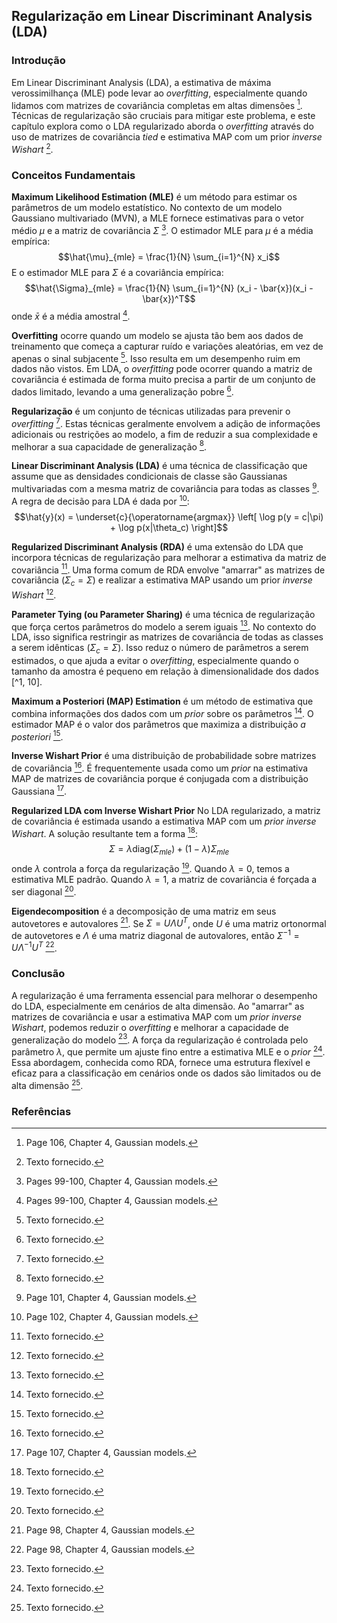 ## Regularização em Linear Discriminant Analysis (LDA)

### Introdução
Em Linear Discriminant Analysis (LDA), a estimativa de máxima verossimilhança (MLE) pode levar ao *overfitting*, especialmente quando lidamos com matrizes de covariância completas em altas dimensões [^10]. Técnicas de regularização são cruciais para mitigar este problema, e este capítulo explora como o LDA regularizado aborda o *overfitting* através do uso de matrizes de covariância *tied* e estimativa MAP com um prior *inverse Wishart* [^1].

### Conceitos Fundamentais
**Maximum Likelihood Estimation (MLE)** é um método para estimar os parâmetros de um modelo estatístico. No contexto de um modelo Gaussiano multivariado (MVN), a MLE fornece estimativas para o vetor médio $\mu$ e a matriz de covariância $\Sigma$ [^4]. O estimador MLE para $\mu$ é a média empírica:
$$\hat{\mu}_{mle} = \frac{1}{N} \sum_{i=1}^{N} x_i$$
E o estimador MLE para $\Sigma$ é a covariância empírica:
$$\hat{\Sigma}_{mle} = \frac{1}{N} \sum_{i=1}^{N} (x_i - \bar{x})(x_i - \bar{x})^T$$
onde $\bar{x}$ é a média amostral [^4].

**Overfitting** ocorre quando um modelo se ajusta tão bem aos dados de treinamento que começa a capturar ruído e variações aleatórias, em vez de apenas o sinal subjacente [^1]. Isso resulta em um desempenho ruim em dados não vistos. Em LDA, o *overfitting* pode ocorrer quando a matriz de covariância é estimada de forma muito precisa a partir de um conjunto de dados limitado, levando a uma generalização pobre [^1].

**Regularização** é um conjunto de técnicas utilizadas para prevenir o *overfitting* [^1]. Estas técnicas geralmente envolvem a adição de informações adicionais ou restrições ao modelo, a fim de reduzir a sua complexidade e melhorar a sua capacidade de generalização [^1].

**Linear Discriminant Analysis (LDA)** é uma técnica de classificação que assume que as densidades condicionais de classe são Gaussianas multivariadas com a mesma matriz de covariância para todas as classes [^5]. A regra de decisão para LDA é dada por [^6]:
$$\hat{y}(x) = \underset{c}{\operatorname{argmax}} \left[ \log p(y = c|\pi) + \log p(x|\theta_c) \right]$$

**Regularized Discriminant Analysis (RDA)** é uma extensão do LDA que incorpora técnicas de regularização para melhorar a estimativa da matriz de covariância [^1]. Uma forma comum de RDA envolve "amarrar" as matrizes de covariância ($\Sigma_c = \Sigma$) e realizar a estimativa MAP usando um prior *inverse Wishart* [^1].

**Parameter Tying (ou Parameter Sharing)** é uma técnica de regularização que força certos parâmetros do modelo a serem iguais [^1]. No contexto do LDA, isso significa restringir as matrizes de covariância de todas as classes a serem idênticas ($\Sigma_c = \Sigma$). Isso reduz o número de parâmetros a serem estimados, o que ajuda a evitar o *overfitting*, especialmente quando o tamanho da amostra é pequeno em relação à dimensionalidade dos dados [^1, 10].

**Maximum a Posteriori (MAP) Estimation** é um método de estimativa que combina informações dos dados com um *prior* sobre os parâmetros [^1]. O estimador MAP é o valor dos parâmetros que maximiza a distribuição *a posteriori* [^1].

**Inverse Wishart Prior** é uma distribuição de probabilidade sobre matrizes de covariância [^1]. É frequentemente usada como um *prior* na estimativa MAP de matrizes de covariância porque é conjugada com a distribuição Gaussiana [^11].

**Regularized LDA com Inverse Wishart Prior** No LDA regularizado, a matriz de covariância é estimada usando a estimativa MAP com um *prior inverse Wishart*. A solução resultante tem a forma [^1]:
$$\Sigma = \lambda \text{diag}(\Sigma_{mle}) + (1 - \lambda) \Sigma_{mle}$$
onde $\lambda$ controla a força da regularização [^1]. Quando $\lambda = 0$, temos a estimativa MLE padrão. Quando $\lambda = 1$, a matriz de covariância é forçada a ser diagonal [^1].

**Eigendecomposition** é a decomposição de uma matriz em seus autovetores e autovalores [^2]. Se $\Sigma = U \Lambda U^T$, onde $U$ é uma matriz ortonormal de autovetores e $\Lambda$ é uma matriz diagonal de autovalores, então $\Sigma^{-1} = U \Lambda^{-1} U^T$ [^2].

### Conclusão
A regularização é uma ferramenta essencial para melhorar o desempenho do LDA, especialmente em cenários de alta dimensão. Ao "amarrar" as matrizes de covariância e usar a estimativa MAP com um *prior inverse Wishart*, podemos reduzir o *overfitting* e melhorar a capacidade de generalização do modelo [^1]. A força da regularização é controlada pelo parâmetro $\lambda$, que permite um ajuste fino entre a estimativa MLE e o *prior* [^1]. Essa abordagem, conhecida como RDA, fornece uma estrutura flexível e eficaz para a classificação em cenários onde os dados são limitados ou de alta dimensão [^1].

### Referências
[^1]: Texto fornecido.
[^2]: Page 98, Chapter 4, Gaussian models.
[^3]: Page 99, Chapter 4, Gaussian models.
[^4]: Pages 99-100, Chapter 4, Gaussian models.
[^5]: Page 101, Chapter 4, Gaussian models.
[^6]: Page 102, Chapter 4, Gaussian models.
[^7]: Page 103, Chapter 4, Gaussian models.
[^8]: Page 104, Chapter 4, Gaussian models.
[^9]: Page 105, Chapter 4, Gaussian models.
[^10]: Page 106, Chapter 4, Gaussian models.
[^11]: Page 107, Chapter 4, Gaussian models.
[^12]: Page 108, Chapter 4, Gaussian models.
[^13]: Page 109, Chapter 4, Gaussian models.
[^14]: Page 110, Chapter 4, Gaussian models.
[^15]: Page 111, Chapter 4, Gaussian models.
[^16]: Page 112, Chapter 4, Gaussian models.
[^17]: Page 113, Chapter 4, Gaussian models.
[^18]: Page 114, Chapter 4, Gaussian models.
[^19]: Page 115, Chapter 4, Gaussian models.
[^20]: Page 116, Chapter 4, Gaussian models.
[^21]: Page 117, Chapter 4, Gaussian models.
[^22]: Page 118, Chapter 4, Gaussian models.
[^23]: Page 119, Chapter 4, Gaussian models.
[^24]: Page 120, Chapter 4, Gaussian models.
[^25]: Page 121, Chapter 4, Gaussian models.
[^26]: Page 122, Chapter 4, Gaussian models.
[^27]: Page 123, Chapter 4, Gaussian models.
[^28]: Page 124, Chapter 4, Gaussian models.
[^29]: Page 125, Chapter 4, Gaussian models.
[^30]: Page 126, Chapter 4, Gaussian models.
[^31]: Page 127, Chapter 4, Gaussian models.
[^32]: Page 128, Chapter 4, Gaussian models.
[^33]: Page 129, Chapter 4, Gaussian models.
[^34]: Page 130, Chapter 4, Gaussian models.
[^35]: Page 131, Chapter 4, Gaussian models.
[^36]: Page 132, Chapter 4, Gaussian models.
[^37]: Page 133, Chapter 4, Gaussian models.
[^38]: Page 134, Chapter 4, Gaussian models.
[^39]: Page 135, Chapter 4, Gaussian models.
[^40]: Page 136, Chapter 4, Gaussian models.
[^41]: Page 137, Chapter 4, Gaussian models.
[^42]: Page 138, Chapter 4, Gaussian models.
[^43]: Page 139, Chapter 4, Gaussian models.
[^44]: Page 140, Chapter 4, Gaussian models.
[^45]: Page 141, Chapter 4, Gaussian models.
[^46]: Page 142, Chapter 4, Gaussian models.
[^47]: Page 143, Chapter 4, Gaussian models.
[^48]: Page 144, Chapter 4, Gaussian models.
[^49]: Page 145, Chapter 4, Gaussian models.
[^50]: Page 146, Chapter 4, Gaussian models.
[^51]: Page 147, Chapter 4, Gaussian models.
<!-- END -->